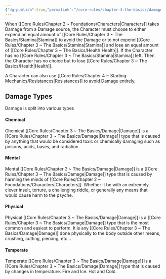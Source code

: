 ```yaml
---
{"dg-publish":true,"permalink":"/core-rules/chapter-3-the-basics/damage/"}
---
```


When [[Core Rules/Chapter 2 ~ Foundations/Characters\|Characters]] takes Damage from a Damage source, the Character must choose to either expend an equal amount of [[Core Rules/Chapter 3 ~ The Basics/Stamina\|Stamina]] to avoid the Damage or to not expend [[Core Rules/Chapter 3 ~ The Basics/Stamina\|Stamina]] and lose an equal amount of [[Core Rules/Chapter 3 ~ The Basics/Health\|Health]]. If the Character has no [[Core Rules/Chapter 3 ~ The Basics/Stamina\|Stamina]] left. Then the Character has no choice but to lose [[Core Rules/Chapter 3 ~ The Basics/Health\|Health]].

A Character can also use [[Core Rules/Chapter 4 ~ Starting Mechanics/Resistances\|Resistances]] to avoid Damage entirely.
## Damage Types
Damage is split into various types
#### Chemical
Chemical [[Core Rules/Chapter 3 ~ The Basics/Damage\|Damage]] is a [[Core Rules/Chapter 3 ~ The Basics/Damage\|Damage]] type that is caused by anything that would be considered toxic or chemically damaging such as poisons, acids, bases, and radiation.
#### Mental
Mental [[Core Rules/Chapter 3 ~ The Basics/Damage\|Damage]] is a [[Core Rules/Chapter 3 ~ The Basics/Damage\|Damage]] type that is caused by harming the minds of [[Core Rules/Chapter 2 ~ Foundations/Characters\|Characters]]. Whether it be with an extremely clever insult, torture, a challenging riddle, or generally any means that would cause harm to the psyche.
#### Physical
Physical [[Core Rules/Chapter 3 ~ The Basics/Damage\|Damage]] is a [[Core Rules/Chapter 3 ~ The Basics/Damage\|Damage]] type that is the most common and easiest to perform. It is any [[Core Rules/Chapter 3 ~ The Basics/Damage\|Damage]] done physically to the body outside other means, crushing, cutting, piercing, etc... 
#### Temperate
Temperate [[Core Rules/Chapter 3 ~ The Basics/Damage\|Damage]] is a [[Core Rules/Chapter 3 ~ The Basics/Damage\|Damage]] type that is caused by changes in temperature. Fire and Ice. Hot and Cold.